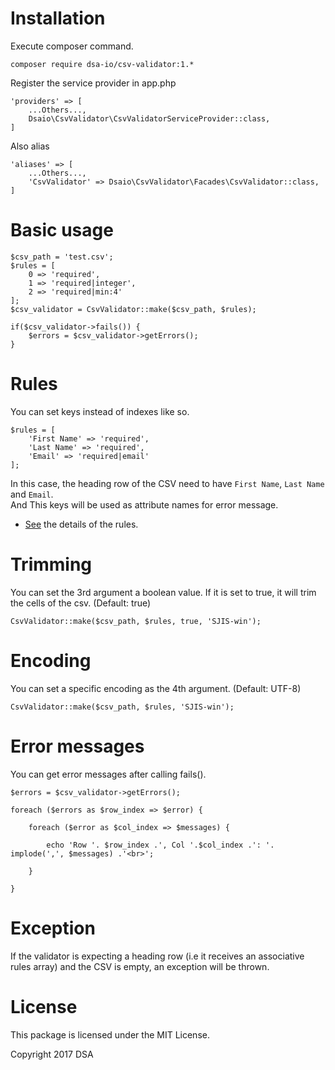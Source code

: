 # Installation

Execute composer command.

    composer require dsa-io/csv-validator:1.*

Register the service provider in app.php

    'providers' => [
        ...Others...,
        Dsaio\CsvValidator\CsvValidatorServiceProvider::class,
    ]

Also alias

    'aliases' => [
        ...Others...,  
        'CsvValidator' => Dsaio\CsvValidator\Facades\CsvValidator::class,
    ]
    
# Basic usage

    $csv_path = 'test.csv';
    $rules = [
        0 => 'required',
        1 => 'required|integer',
        2 => 'required|min:4'
    ];
    $csv_validator = CsvValidator::make($csv_path, $rules);
    
    if($csv_validator->fails()) {
        $errors = $csv_validator->getErrors();
    }    

# Rules

You can set keys instead of indexes like so.

    $rules = [
        'First Name' => 'required',
        'Last Name' => 'required',
        'Email' => 'required|email'
    ];

In this case, the heading row of the CSV need to have `First Name`, `Last Name` and `Email`.  
And This keys will be used as attribute names for error message.

* [See](https://laravel.com/docs/5.2/validation#available-validation-rules) the details of the rules. 

# Trimming

You can set the 3rd argument a boolean value. If it is set to true, it will trim the cells of the csv. (Default: true)

    CsvValidator::make($csv_path, $rules, true, 'SJIS-win');

# Encoding

You can set a specific encoding as the 4th argument. (Default: UTF-8)

    CsvValidator::make($csv_path, $rules, 'SJIS-win');

# Error messages

You can get error messages after calling fails().

    $errors = $csv_validator->getErrors();
    
    foreach ($errors as $row_index => $error) {
    
        foreach ($error as $col_index => $messages) {
    
            echo 'Row '. $row_index .', Col '.$col_index .': '. implode(',', $messages) .'<br>';
    
        }
    
    }

# Exception

If the validator is expecting a heading row (i.e it receives an associative rules array) and the CSV is empty, an exception will be thrown.

# License

This package is licensed under the MIT License.

Copyright 2017 DSA
